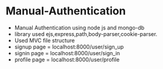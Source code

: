 # Manual-Authentication
<ul>
<li>Manual Authentication using node js and mongo-db</li>
<li>library used ejs,express,path,body-parser,cookie-parser.</li>
<li>Used MVC file structure </li>
<li>signup page = localhost:8000/user/sign_up</li>
<li>signin page = localhost:8000/user/sign_in</li>
<li>profile page = localhost:8000/user/profile</li>
</ul>
